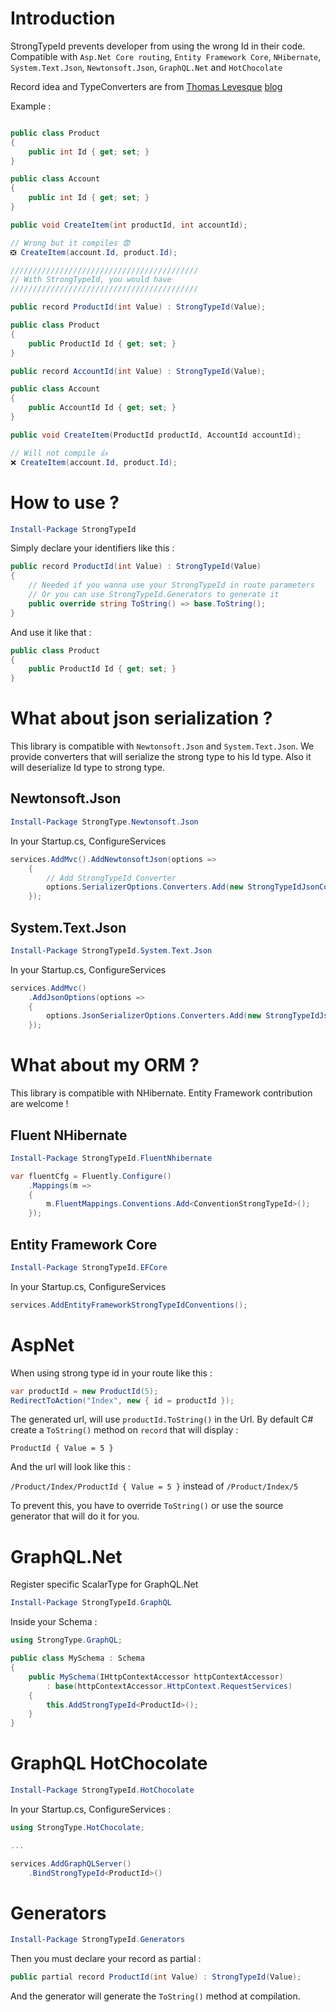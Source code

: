# Introduction 
StrongTypeId prevents developer from using the wrong Id in their code.
Compatible with `Asp.Net Core routing`, `Entity Framework Core`, `NHibernate`, `System.Text.Json`, `Newtonsoft.Json`, `GraphQL.Net` and `HotChocolate`

Record idea and TypeConverters are from [Thomas Levesque](https://twitter.com/thomaslevesque) [blog](https://thomaslevesque.com/2020/11/23/csharp-9-records-as-strongly-typed-ids-part-2-aspnet-core-route-and-query-parameters/)

Example :
```csharp

public class Product
{
    public int Id { get; set; }
}

public class Account
{
    public int Id { get; set; }
}

public void CreateItem(int productId, int accountId);

// Wrong but it compiles 😨
❎ CreateItem(account.Id, product.Id);

//////////////////////////////////////////
// With StrongTypeId, you would have
//////////////////////////////////////////

public record ProductId(int Value) : StrongTypeId(Value);

public class Product
{
    public ProductId Id { get; set; }
}

public record AccountId(int Value) : StrongTypeId(Value);

public class Account
{
    public AccountId Id { get; set; }
}

public void CreateItem(ProductId productId, AccountId accountId);

// Will not compile 👍
❌ CreateItem(account.Id, product.Id);

```

# How to use ?

```powershell
Install-Package StrongTypeId
```

Simply declare your identifiers like this :

```csharp
public record ProductId(int Value) : StrongTypeId(Value)
{
	// Needed if you wanna use your StrongTypeId in route parameters
	// Or you can use StrongTypeId.Generators to generate it
	public override string ToString() => base.ToString();
}
```

And use it like that :

```csharp
public class Product
{
    public ProductId Id { get; set; }
}
```

# What about json serialization ?

This library is compatible with `Newtonsoft.Json` and `System.Text.Json`.
We provide converters that will serialize the strong type to his Id type.
Also it will deserialize Id type to strong type.

## Newtonsoft.Json

```powershell
Install-Package StrongType.Newtonsoft.Json
```

In your Startup.cs, ConfigureServices
```csharp
services.AddMvc().AddNewtonsoftJson(options =>
    {
        // Add StrongTypeId Converter
        options.SerializerOptions.Converters.Add(new StrongTypeIdJsonConverter());
    });
```

## System.Text.Json

```powershell
Install-Package StrongTypeId.System.Text.Json
```

In your Startup.cs, ConfigureServices
```csharp
services.AddMvc()
    .AddJsonOptions(options =>
    {
        options.JsonSerializerOptions.Converters.Add(new StrongTypeIdJsonConverterFactory());
    });
```

# What about my ORM ?

This library is compatible with NHibernate. Entity Framework contribution are welcome !

## Fluent NHibernate

```powershell
Install-Package StrongTypeId.FluentNhibernate
```

```csharp
var fluentCfg = Fluently.Configure()
    .Mappings(m =>
    {
        m.FluentMappings.Conventions.Add<ConventionStrongTypeId>();
    });
```

## Entity Framework Core

```powershell
Install-Package StrongTypeId.EFCore
```

In your Startup.cs, ConfigureServices
```csharp
services.AddEntityFrameworkStrongTypeIdConventions();
```



# AspNet

When using strong type id in your route like this :

```csharp
var productId = new ProductId(5);
RedirectToAction("Index", new { id = productId });
```

The generated url, will use `productId.ToString()` in the Url.
By default C# create a `ToString()` method on `record` that will display :

`ProductId { Value = 5 }`

And the url will look like this :

`/Product/Index/ProductId { Value = 5 }` instead of `/Product/Index/5`

To prevent this, you have to override `ToString()` or use the source generator that will do it for you.

# GraphQL.Net

Register specific ScalarType for GraphQL.Net

```powershell
Install-Package StrongTypeId.GraphQL
```

Inside your Schema :

```csharp
using StrongType.GraphQL;

public class MySchema : Schema
{
	public MySchema(IHttpContextAccessor httpContextAccessor)
		: base(httpContextAccessor.HttpContext.RequestServices)
	{
		this.AddStrongTypeId<ProductId>();
	}
}
```

# GraphQL HotChocolate
```powershell
Install-Package StrongTypeId.HotChocolate
```

In your Startup.cs, ConfigureServices :

```csharp
using StrongType.HotChocolate;

...

services.AddGraphQLServer()
	.BindStrongTypeId<ProductId>()
```

# Generators
```powershell
Install-Package StrongTypeId.Generators
```

Then you must declare your record as partial :

```csharp
public partial record ProductId(int Value) : StrongTypeId(Value);
```

And the generator will generate the `ToString()` method at compilation.